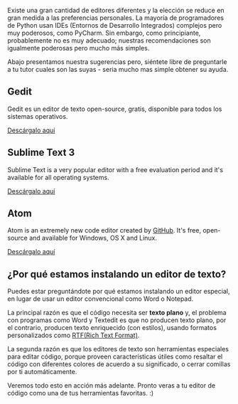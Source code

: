 Existe una gran cantidad de editores diferentes y la elección se reduce en gran medida a las preferencias personales. La mayoría de programadores de Python usan IDEs (Entornos de Desarrollo Integrados) complejos pero muy poderosos, como PyCharm. Sin embargo, como principiante, probablemente no es muy adecuado; nuestras recomendaciones son igualmente poderosas pero mucho más simples.

Abajo presentamos nuestra sugerencias pero, siéntete libre de preguntarle a tu tutor cuales son las suyas - seria mucho mas simple obtener su ayuda.

## Gedit

Gedit es un editor de texto open-source, gratis, disponible para todos los sistemas operativos.

[Descárgalo aquí](https://wiki.gnome.org/Apps/Gedit#Download)

## Sublime Text 3

Sublime Text is a very popular editor with a free evaluation period and it's available for all operating systems.

[Descárgalo aquí](https://www.sublimetext.com/3)

## Atom

Atom is an extremely new code editor created by [GitHub](https://github.com/). It's free, open-source and available for Windows, OS X and Linux.

[Descárgalo aquí](https://atom.io/)

## ¿Por qué estamos instalando un editor de texto?

Puedes estar preguntándote por qué estamos instalando un editor especial, en lugar de usar un editor convencional como Word o Notepad.

La principal razón es que el código necesita ser **texto plano** y, el problema con programas como Word y Textedit es que no producen texto plano, por el contrario, producen texto enriquecido (con estilos), usando formatos personalizados como [RTF(Rich Text Format)](https://en.wikipedia.org/wiki/Rich_Text_Format).

La segunda razón es que los editores de texto son herramientas especiales para editar código, porque proveen características útiles como resaltar el código con diferentes colores de acuerdo a su significado, o cerrar comillas por ti automáticamente.

Veremos todo esto en acción más adelante. Pronto veras a tu editor de código como una de tus herramientas favoritas. :)
